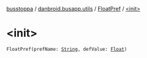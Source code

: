 [busstoppa](../../index.md) / [danbroid.busapp.utils](../index.md) / [FloatPref](index.md) / [&lt;init&gt;](./-init-.md)

# &lt;init&gt;

`FloatPref(prefName: `[`String`](https://kotlinlang.org/api/latest/jvm/stdlib/kotlin/-string/index.html)`, defValue: `[`Float`](https://kotlinlang.org/api/latest/jvm/stdlib/kotlin/-float/index.html)`)`